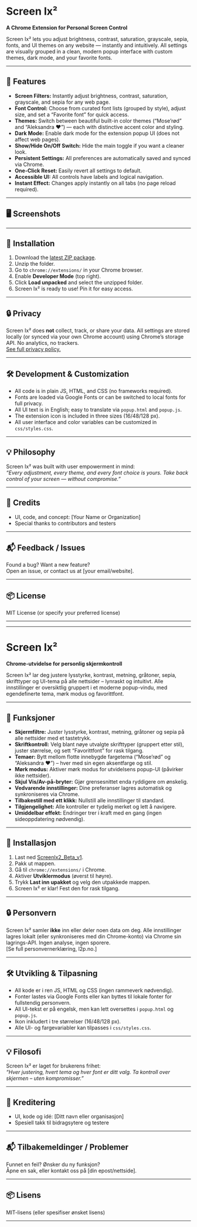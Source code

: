# Screen Ix²

**A Chrome Extension for Personal Screen Control**

Screen Ix² lets you adjust brightness, contrast, saturation, grayscale, sepia, fonts, and UI themes on any website — instantly and intuitively. All settings are visually grouped in a clean, modern popup interface with custom themes, dark mode, and your favorite fonts.

---

## 🎨 Features

- **Screen Filters:** Instantly adjust brightness, contrast, saturation, grayscale, and sepia for any web page.
- **Font Control:** Choose from curated font lists (grouped by style), adjust size, and set a “Favorite font” for quick access.
- **Themes:** Switch between beautiful built-in color themes (“Mose’rød” and “Aleksandra ❤️”) — each with distinctive accent color and styling.
- **Dark Mode:** Enable dark mode for the extension popup UI (does not affect web pages).
- **Show/Hide On/Off Switch:** Hide the main toggle if you want a cleaner look.
- **Persistent Settings:** All preferences are automatically saved and synced via Chrome.
- **One-Click Reset:** Easily revert all settings to default.
- **Accessible UI:** All controls have labels and logical navigation.
- **Instant Effect:** Changes apply instantly on all tabs (no page reload required).

---

## 🖥️ **Screenshots**

<!-- Insert your screenshots here (popup in Light, Dark, both themes, etc.) -->

---

## 🚀 **Installation**

1. Download the [latest ZIP package](https://your-link-here.com).
2. Unzip the folder.
3. Go to `chrome://extensions/` in your Chrome browser.
4. Enable **Developer Mode** (top right).
5. Click **Load unpacked** and select the unzipped folder.
6. Screen Ix² is ready to use! Pin it for easy access.

---

## 🔒 **Privacy**

Screen Ix² does **not** collect, track, or share your data. All settings are stored locally (or synced via your own Chrome account) using Chrome’s storage API. No analytics, no trackers.  
[See full privacy policy.](./privacy-policy.txt)

---

## 🛠️ **Development & Customization**

- All code is in plain JS, HTML, and CSS (no frameworks required).
- Fonts are loaded via Google Fonts or can be switched to local fonts for full privacy.
- All UI text is in English; easy to translate via `popup.html` and `popup.js`.
- The extension icon is included in three sizes (16/48/128 px).
- All user interface and color variables can be customized in `css/styles.css`.

---

## 💡 **Philosophy**

Screen Ix² was built with user empowerment in mind:  
*“Every adjustment, every theme, and every font choice is yours. Take back control of your screen — without compromise.”*

---

## 📝 **Credits**

- UI, code, and concept: [Your Name or Organization]
- Special thanks to contributors and testers

---

## 📬 **Feedback / Issues**

Found a bug? Want a new feature?  
Open an issue, or contact us at [your email/website].

---

## 📦 **License**

MIT License (or specify your preferred license)

------------------------------------------------------------------------------------------------------


------------------------------------------------------------------------------------------------------

# Screen Ix²

**Chrome-utvidelse for personlig skjermkontroll**

Screen Ix² lar deg justere lysstyrke, kontrast, metning, gråtoner, sepia, skrifttyper og UI-tema på alle nettsider – lynraskt og intuitivt. Alle innstillinger er oversiktlig gruppert i et moderne popup-vindu, med egendefinerte tema, mørk modus og favorittfont.

---

## 🎨 Funksjoner

- **Skjermfiltre:** Juster lysstyrke, kontrast, metning, gråtoner og sepia på alle nettsider med et tastetrykk.
- **Skriftkontroll:** Velg blant nøye utvalgte skrifttyper (gruppert etter stil), juster størrelse, og sett “Favorittfont” for rask tilgang.
- **Temaer:** Bytt mellom flotte innebygde fargetema (“Mose’rød” og “Aleksandra ❤️”) – hver med sin egen aksentfarge og stil.
- **Mørk modus:** Aktiver mørk modus for utvidelsens popup-UI (påvirker ikke nettsider).
- **Skjul Vis/Av-på-bryter:** Gjør grensesnittet enda ryddigere om ønskelig.
- **Vedvarende innstillinger:** Dine preferanser lagres automatisk og synkroniseres via Chrome.
- **Tilbakestill med ett klikk:** Nullstill alle innstillinger til standard.
- **Tilgjengelighet:** Alle kontroller er tydelig merket og lett å navigere.
- **Umiddelbar effekt:** Endringer trer i kraft med en gang (ingen sideoppdatering nødvendig).

---

## 🚀 **Installasjon**

1. Last ned [Screenlx2_Beta_v1](https://l2p.no).
2. Pakk ut mappen.
3. Gå til `chrome://extensions/` i Chrome.
4. Aktiver **Utviklermodus** (øverst til høyre).
5. Trykk **Last inn upakket** og velg den utpakkede mappen.
6. Screen Ix² er klar! Fest den for rask tilgang.

---

## 🔒 **Personvern**

Screen Ix² samler **ikke** inn eller deler noen data om deg. Alle innstillinger lagres lokalt (eller synkroniseres med din Chrome-konto) via Chrome sin lagrings-API. Ingen analyse, ingen sporere.  
[Se full personvernerklæring, l2p.no.]

---

## 🛠️ **Utvikling & Tilpasning**

- All kode er i ren JS, HTML og CSS (ingen rammeverk nødvendig).
- Fonter lastes via Google Fonts eller kan byttes til lokale fonter for fullstendig personvern.
- All UI-tekst er på engelsk, men kan lett oversettes i `popup.html` og `popup.js`.
- Ikon inkludert i tre størrelser (16/48/128 px).
- Alle UI- og fargevariabler kan tilpasses i `css/styles.css`.

---

## 💡 **Filosofi**

Screen Ix² er laget for brukerens frihet:  
*“Hver justering, hvert tema og hver font er ditt valg. Ta kontroll over skjermen – uten kompromisser.”*

---

## 📝 **Kreditering**

- UI, kode og idé: [Ditt navn eller organisasjon]
- Spesiell takk til bidragsytere og testere

---

## 📬 **Tilbakemeldinger / Problemer**

Funnet en feil? Ønsker du ny funksjon?  
Åpne en sak, eller kontakt oss på [din epost/nettside].

---

## 📦 **Lisens**

MIT-lisens (eller spesifiser ønsket lisens)

---

